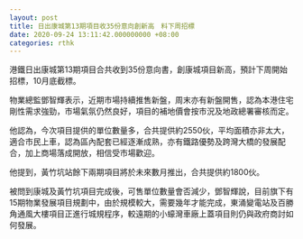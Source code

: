 ```yaml
---
layout: post
title: 日出康城第13期項目收35份意向創新高　料下周招標
date: 2020-09-24 13:11:42.000000000 +08:00
categories: rthk
---
```


港鐵日出康城第13期項目合共收到35份意向書，創康城項目新高，預計下周開始招標，10月底截標。

物業總監鄧智輝表示，近期市場持續推售新盤，周末亦有新盤開售，認為本港住宅剛性需求強勁，市場氣氛仍然良好，項目的補地價會按市況及地政總署審核而定。

他認為，今次項目提供的單位數量多，合共提供約2550伙，平均面積亦非太大，適合市民上車，認為區內配套已經逐漸成熟，亦有鐵路優勢及跨灣大橋的發展配合，加上商場落成開放，相信受市場歡迎。

他提到，黃竹坑站餘下兩期項目將於未來數月推出，合共提供約1800伙。

被問到康城及黃竹坑項目完成後，可售單位數量會否減少，鄧智輝說，目前旗下有15期物業發展項目規劃中，由於規模較大，需要幾年才能完成，東涌變電站及百勝角通風大樓項目正進行城規程序，較遠期的小蠔灣車廠上蓋項目則仍與政府商討如何發展。
